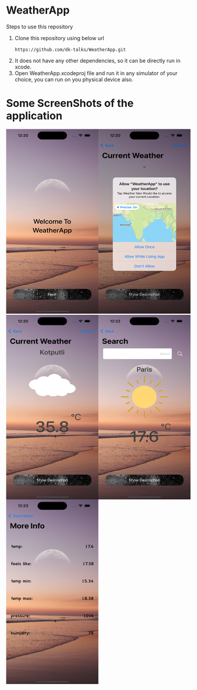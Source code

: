 # WeatherApp

Steps to use this repository

  1. Clone this repository using below url
     ```
     https://github.com/dk-talks/WeatherApp.git
     ```
  2. It does not have any other dependencies, so it can be directly run in xcode.
  3. Open WeatherApp.xcodeproj file and run it in any simulator of your choice, you can run on you physical device also.

# Some ScreenShots of the application

<img align="left" alt="coding" width="250" height="500" src="https://github.com/dk-talks/pwLabsCheckRepo/blob/main/WeatherAppPhotos/Simulator%20Screen%20Shot%20-%20iPhone%2014%20Pro%20-%202023-06-30%20at%2012.20.08.png">
<img alt="coding" width="250" height="500" src="https://github.com/dk-talks/pwLabsCheckRepo/blob/main/WeatherAppPhotos/Simulator%20Screen%20Shot%20-%20iPhone%2014%20Pro%20-%202023-06-30%20at%2012.20.22.png">
<img align="left" alt="coding" width="250" height="500" src="https://github.com/dk-talks/pwLabsCheckRepo/blob/main/WeatherAppPhotos/Simulator%20Screen%20Shot%20-%20iPhone%2014%20Pro%20-%202023-06-30%20at%2012.20.44.png">
<img align="left" alt="coding" width="250" height="500" src="https://github.com/dk-talks/pwLabsCheckRepo/blob/main/WeatherAppPhotos/Simulator%20Screen%20Shot%20-%20iPhone%2014%20Pro%20-%202023-06-30%20at%2012.22.54.png">
<img alt="coding" width="250" height="500" src="https://github.com/dk-talks/pwLabsCheckRepo/blob/main/WeatherAppPhotos/Simulator%20Screen%20Shot%20-%20iPhone%2014%20Pro%20-%202023-06-30%20at%2012.23.29.png">

<br><br><br><br>

